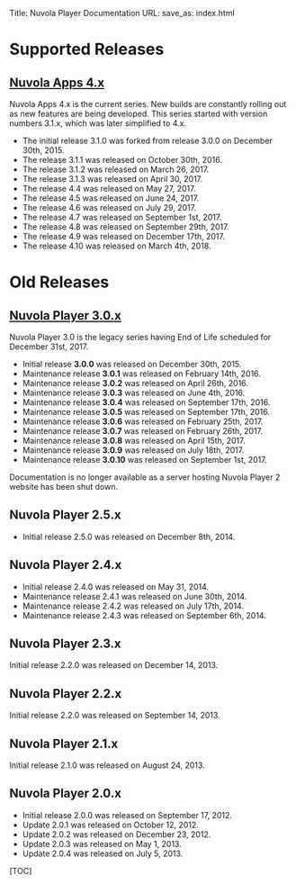 Title: Nuvola Player Documentation
URL:
save_as: index.html


Supported Releases
===============

[Nuvola Apps 4.x ](./4.html)
---------------------

Nuvola Apps 4.x is the current series. New builds are constantly rolling out as new
features are being developed. This series started with version numbers 3.1.x, which was later
simplified to 4.x.

  * The initial release 3.1.0 was forked from release 3.0.0 on December 30th, 2015.
  * The release 3.1.1 was released on October 30th, 2016.
  * The release 3.1.2 was released on March 26, 2017.
  * The release 3.1.3 was released on April 30, 2017.
  * The release 4.4 was released on May 27, 2017.
  * The release 4.5 was released on June 24, 2017.
  * The release 4.6 was released on July 29, 2017.
  * The release 4.7 was released on September 1st, 2017.
  * The release 4.8 was released on September 29th, 2017.
  * The release 4.9 was released on December 17th, 2017.
  * The release 4.10 was released on March 4th, 2018.

Old Releases
============
  
[Nuvola Player 3.0.x](./3.0.html)
---------------------

Nuvola Player 3.0 is the legacy series having End of Life scheduled for December 31st, 2017.

  * Initial release **3.0.0** was released on December 30th, 2015.
  * Maintenance release **3.0.1** was released on February 14th, 2016.
  * Maintenance release **3.0.2** was released on April 26th, 2016.
  * Maintenance release **3.0.3** was released on June 4th, 2016.
  * Maintenance release **3.0.4** was released on September 17th, 2016.
  * Maintenance release **3.0.5** was released on September 17th, 2016.
  * Maintenance release **3.0.6** was released on February 25th, 2017.
  * Maintenance release **3.0.7** was released on February 26th, 2017.
  * Maintenance release **3.0.8** was released on April 15th, 2017.
  * Maintenance release **3.0.9** was released on July 18th, 2017.
  * Maintenance release **3.0.10** was released on September 1st, 2017.


Documentation is no longer available as a server hosting Nuvola Player 2 website has been shut down.

Nuvola Player 2.5.x
-------------------

  * Initial release 2.5.0 was released on December 8th, 2014.
 
Nuvola Player 2.4.x
---------------------

  * Initial release 2.4.0 was released on May 31, 2014.
  * Maintenance release 2.4.1 was released on June 30th, 2014.
  * Maintenance release 2.4.2 was released on July 17th, 2014.
  * Maintenance release 2.4.3 was released on September 6th, 2014.

Nuvola Player 2.3.x
---------------------

Initial release 2.2.0 was released on December 14, 2013.

Nuvola Player 2.2.x
--------------------

Initial release 2.2.0 was released on September 14, 2013.

Nuvola Player 2.1.x
---------------------

Initial release 2.1.0 was released on August 24, 2013.

Nuvola Player 2.0.x
---------------------

  * Initial release 2.0.0 was released on September 17, 2012.
  * Update 2.0.1 was released on October 12, 2012.
  * Update 2.0.2 was released on December 23, 2012.
  * Update 2.0.3 was released on May 1, 2013.
  * Update 2.0.4 was released on July 5, 2013.

[TOC]

[github]: https://github.com
[git]: http://git-scm.com/
